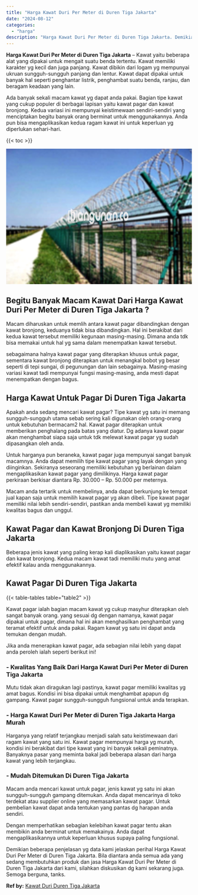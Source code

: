 ```yaml
---
title: "Harga Kawat Duri Per Meter di Duren Tiga Jakarta"
date: "2024-08-12"
categories: 
  - "harga"
description: "Harga Kawat Duri Per Meter di Duren Tiga Jakarta. Demikian beberapa penjelasan yg data kami jelaskan perihal Harga Kawat Duri Per Meter di Duren Tiga Jakarta..."
---
```


**Harga Kawat Duri Per Meter di Duren Tiga Jakarta** – Kawat yaitu beberapa alat yang dipakai untuk mengait suatu benda tertentu. Kawat memiliki karakter yg kecil dan juga panjang. Kawat dibikin dari logam yg mempunyai ukruan sungguh-sungguh panjang dan lentur. Kawat dapat dipakai untuk banyak hal seperti penghantar listrik, penghambat suatu benda, ranjau, dan beragam keadaan yang lain.

Ada banyak sekali macam kawat yg dapat anda pakai. Bagian tipe kawat yang cukup populer di berbagai lapisan yaitu kawat pagar dan kawat bronjong. Kedua variasi ini mempunyai keistimewaan sendiri-sendiri yang menciptakan begitu banyak orang berminat untuk menggunakannya. Anda pun bisa mengaplikasikan kedua ragam kawat ini untuk keperluan yg diperlukan sehari-hari.

{{< toc >}}

![Harga Kawat Duri Per Meter di Duren Tiga Jakarta](/images/jual-kawat-murah47.png)

## Begitu Banyak Macam Kawat Dari Harga Kawat Duri Per Meter di Duren Tiga Jakarta ?

Macam diharuskan untuk memlih antara kawat pagar dibandingkan dengan kawat bronjong, keduanya tidak bisa dibandingkan. Hal ini berakibat dari kedua kawat tersebut memiliki kegunaan masing-masing. Dimana anda tdk bisa memakai untuk hal yg sama dalam menempatkan kawat tersebut.

sebagaimana halnya kawat pagar yang diterapkan khusus untuk pagar, sementara kawat bronjong diterapkan untuk menangkal bobot yg besar seperti di tepi sungai, di pegunungan dan lain sebagainya. Masing-masing variasi kawat tadi mempunyai fungsi masing-masing, anda mesti dapat menempatkan dengan bagus.

## Harga Kawat Untuk Pagar Di Duren Tiga Jakarta

Apakah anda sedang mencari kawat pagar? Tipe kawat yg satu ini memang sungguh-sungguh utama sebab sering kali digunakan oleh orang-orang untuk kebutuhan bermacam2 hal. Kawat pagar diterapkan untuk memberikan penghalang pada batas yang diatur. Dg adanya kawat pagar akan menghambat siapa saja untuk tdk melewat kawat pagar yg sudah dipasangkan oleh anda.

Untuk harganya pun beraneka, kawat pagar juga mempunyai sangat banyak macamnya. Anda dapat memilih tipe kawat pagar yang layak dengan yang diinginkan. Sekiranya seseorang memiliki kebutuhan yg berlainan dalam mengaplikasikan kawat pagar yang dimilikinya. Harga kawat pagar perkiraan berkisar diantara Rp. 30.000 – Rp. 50.000 per meternya.

Macam anda tertarik untuk membelinya, anda dapat berkunjung ke tempat jual kapan saja untuk memilih kawat pagar yg akan dibeli. Tipe kawat pagar memiliki nilai lebih sendiri-sendiri, pastikan anda membeli kawat yg memiliki kwalitas bagus dan unggul.

## Kawat Pagar dan Kawat Bronjong Di Duren Tiga Jakarta

Beberapa jenis kawat yang paling kerap kali diaplikasikan yaitu kawat pagar dan kawat bronjong. Kedua macam kawat tadi memiliki mutu yang amat efektif kalau anda menggunakannya.

## Kawat Pagar Di Duren Tiga Jakarta

{{< table-tables table="table2" >}}

Kawat pagar ialah bagian macam kawat yg cukup masyhur diterapkan oleh sangat banyak orang. yang sesuai dg dengan namanya, kawat pagar dipakai untuk pagar, dimana hal ini akan menghasilkan penghambat yang teramat efektif untuk anda pakai. Ragam kawat yg satu ini dapat anda temukan dengan mudah.

Jika anda menerapkan kawat pagar, ada sebagian nilai lebih yang dapat anda peroleh ialah seperti berikut ini!

### \- Kwalitas Yang Baik Dari Harga Kawat Duri Per Meter di Duren Tiga Jakarta

Mutu tidak akan diragukan lagi pastinya, kawat pagar memiliki kwalitas yg amat bagus. Kondisi ini bisa dipakai untuk menghambat apapun dg gampang. Kawat pagar sungguh-sungguh fungsional untuk anda terapkan.

### \- Harga Kawat Duri Per Meter di Duren Tiga Jakarta Harga Murah

Harganya yang relatif terjangkau menjadi salah satu keistimewaan dari ragam kawat yang satu ini. Kawat pagar mempunyai harga yg murah, kondisi ini berakibat dari tipe kawat yang ini banyak sekali peminatnya. Banyaknya pasar yang meminta bakal jadi beberapa alasan dari harga kawat yang lebih terjangkau.

### \- Mudah Ditemukan Di Duren Tiga Jakarta

Macam anda mencari kawat untuk pagar, jenis kawat yg satu ini akan sungguh-sungguh gampang ditemukan. Anda dapat mencarinya di toko terdekat atau supplier online yang memasarkan kawat pagar. Untuk pembelian kawat dapat anda tentukan yang pantas dg harapan anda sendiri.

Dengan memperhatikan sebagian kelebihan kawat pagar tentu akan membikin anda berminat untuk memakainya. Anda dapat mengaplikasikannya untuk keperluan khusus supaya paling fungsional.

Demikian beberapa penjelasan yg data kami jelaskan perihal Harga Kawat Duri Per Meter di Duren Tiga Jakarta. Bila diantara anda semua ada yang sedang membutuhkan produk dan jasa Harga Kawat Duri Per Meter di Duren Tiga Jakarta dari kami, silahkan diskusikan dg kami sekarang juga. Semoga berguna, tanks.

**Ref by:** [Kawat Duri Duren Tiga Jakarta](https://id.wikipedia.org/wiki/Kawat)
